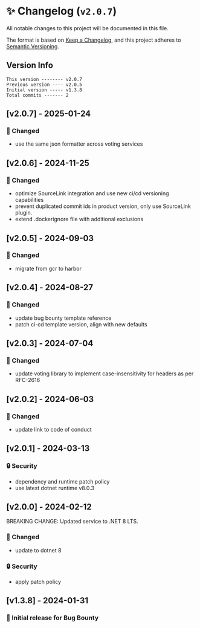 # ✨ Changelog (`v2.0.7`)

All notable changes to this project will be documented in this file.

The format is based on [Keep a Changelog](https://keepachangelog.com/en/1.0.0/),
and this project adheres to [Semantic Versioning](https://semver.org/spec/v2.0.0.html).

## Version Info

```text
This version -------- v2.0.7
Previous version ---- v2.0.5
Initial version ----- v1.3.8
Total commits ------- 2
```

## [v2.0.7] - 2025-01-24

### 🔄 Changed

- use the same json formatter across voting services

## [v2.0.6] - 2024-11-25

### 🔄 Changed

- optimize SourceLink integration and use new ci/cd versioning capabilities
- prevent duplicated commit ids in product version, only use SourceLink plugin.
- extend .dockerignore file with additional exclusions

## [v2.0.5] - 2024-09-03

### 🔄 Changed

- migrate from gcr to harbor

## [v2.0.4] - 2024-08-27

### 🔄 Changed

- update bug bounty template reference
- patch ci-cd template version, align with new defaults

## [v2.0.3] - 2024-07-04

### 🔄 Changed

- update voting library to implement case-insensitivity for headers as per RFC-2616

## [v2.0.2] - 2024-06-03

### 🔄 Changed

- update link to code of conduct

## [v2.0.1] - 2024-03-13

### :lock: Security

- dependency and runtime patch policy
- use latest dotnet runtime v8.0.3

## [v2.0.0] - 2024-02-12

BREAKING CHANGE: Updated service to .NET 8 LTS.

### 🔄 Changed

- update to dotnet 8

### 🔒 Security

- apply patch policy

## [v1.3.8] - 2024-01-31

### 🎉 Initial release for Bug Bounty
